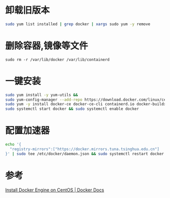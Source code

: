 # 卸载旧版本

```sh
sudo yum list installed | grep docker | xargs sudo yum -y remove
```


# 删除容器,镜像等文件

```shell
sudo rm -r /var/lib/docker /var/lib/containerd
```

# 一键安装

```sh
sudo yum install -y yum-utils && 
sudo yum-config-manager --add-repo https://download.docker.com/linux/centos/docker-ce.repo  &&
sudo yum -y install docker-ce docker-ce-cli containerd.io docker-buildx-plugin docker-compose-plugin &&
sudo systemctl start docker && sudo systemctl enable docker
```

# 配置加速器

```sh
echo '{
  "registry-mirrors":["https://docker.mirrors.tuna.tsinghua.edu.cn"]
}' | sudo tee /etc/docker/daemon.json && sudo systemctl restart docker
```

# 参考

[Install Docker Engine on CentOS | Docker Docs](https://docs.docker.com/engine/install/centos/)
